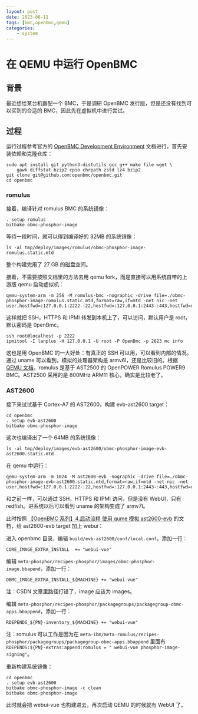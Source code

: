 ```yaml
---
layout: post
date: 2023-08-11
tags: [bmc,openbmc,qemu]
categories:
    - system
---
```


# 在 QEMU 中运行 OpenBMC

## 背景

最近想给某台机器配一个 BMC，于是调研 OpenBMC 发行版，但是还没有找到可以买到的合适的 BMC，因此先在虚拟机中进行尝试。

<!-- more -->

## 过程

运行过程参考官方的 [OpenBMC Development Environment](https://github.com/openbmc/docs/blob/master/development/dev-environment.md) 文档进行，首先安装依赖和克隆仓库：

```shell
sudo apt install git python3-distutils gcc g++ make file wget \
    gawk diffstat bzip2 cpio chrpath zstd lz4 bzip2
git clone git@github.com:openbmc/openbmc.git
cd openbmc
```

### romulus

接着，编译针对 romulus BMC 的系统镜像：

```shell
. setup romulus
bitbake obmc-phosphor-image
```

等待一段时间，就可以得到编译好的 32MB 的系统镜像：

```shell
ls -al tmp/deploy/images/romulus/obmc-phosphor-image-romulus.static.mtd
```

整个构建完用了 27 GB 的磁盘空间。

接着，不需要按照文档里的方法去用 qemu fork，而是直接可以用系统自带的上游版 qemu 启动虚拟机：

```shell
qemu-system-arm -m 256 -M romulus-bmc -nographic -drive file=./obmc-phosphor-image-romulus.static.mtd,format=raw,if=mtd -net nic -net user,hostfwd=:127.0.0.1:2222-:22,hostfwd=:127.0.0.1:2443-:443,hostfwd=udp:127.0.0.1:2623-:623,hostname=qemu
```

这样就把 SSH，HTTPS 和 IPMI 转发到本机上了，可以访问，默认用户是 root，默认密码是 0penBmc。

```shell
ssh root@localhost -p 2222
ipmitool -I lanplus -H 127.0.0.1 -U root -P 0penBmc -p 2623 mc info
```

这也是用 OpenBMC 的一大好处：有真正的 SSH 可以用，可以看到内部的情况。通过 uname 可以看到，模拟的处理器架构是 armv6l，还是比较旧的。根据 [QEMU 文档](https://www.qemu.org/docs/master/system/arm/aspeed.html)，romulus 是基于 AST2500 的 OpenPOWER Romulus POWER9 BMC。AST2500 采用的是 800MHz ARM11 核心，确实是比较老了。

### AST2600

接下来试试基于 Cortex-A7 的 AST2600，构建 evb-ast2600 target：

```shell
cd openbmc
. setup evb-ast2600
bitbake obmc-phosphor-image
```

这次也编译出了一个 64MB 的系统镜像：

```shell
ls -al tmp/deploy/images/evb-ast2600/obmc-phosphor-image-evb-ast2600.static.mtd
```

在 qemu 中运行：

```shell
qemu-system-arm -m 1024 -M ast2600-evb -nographic -drive file=./obmc-phosphor-image-evb-ast2600.static.mtd,format=raw,if=mtd -net nic -net user,hostfwd=:127.0.0.1:2222-:22,hostfwd=:127.0.0.1:2443-:443,hostfwd=udp:127.0.0.1:2623-:623,hostname=qemu
```

和之前一样，可以通过 SSH，HTTPS 和 IPMI 访问，但是没有 WebUI，只有 redfish。进系统以后可以看到 uname 的架构变成了 armv7l。

此时按照 [【OpenBMC 系列】4.启动流程 使用 qume 模拟 ast2600-evb](https://blog.csdn.net/Datapad/article/details/125929179) 的文档，给 ast2600-evb target 加上 webui：

进入 openbmc 目录，编辑 `build/evb-ast2600/conf/local.conf`，添加一行：

```
CORE_IMAGE_EXTRA_INSTALL  += "webui-vue"
```

编辑 `meta-phosphor/recipes-phosphor/images/obmc-phosphor-image.bbapend`，添加一行：

```
OBMC_IMAGE_EXTRA_INSTALL_${MACHINE} += "webui-vue"
```

注：CSDN 文章里路径打错了，image 应该为 images。

编辑 `meta-phosphor/recipes-phosphor/packagegroups/packagegroup-obmc-apps.bbappend`，添加一行：

```
RDEPENDS_${PN}-inventory_${MACHINE} += "webui-vue"
```

注：romulus 可以工作是因为在 `meta-ibm/meta-romulus/recipes-phosphor/packagegroups/packagegroup-obmc-apps.bbappend` 里面有 `RDEPENDS:${PN}-extras:append:romulus = " webui-vue phosphor-image-signing"`。

重新构建系统镜像：

```shell
cd openbmc
. setup evb-ast2600
bitbake obmc-phosphor-image -c clean
bitbake obmc-phosphor-image
```

此时就会把 webui-vue 也构建进去，再次启动 QEMU 的时候就有 WebUI 了。

